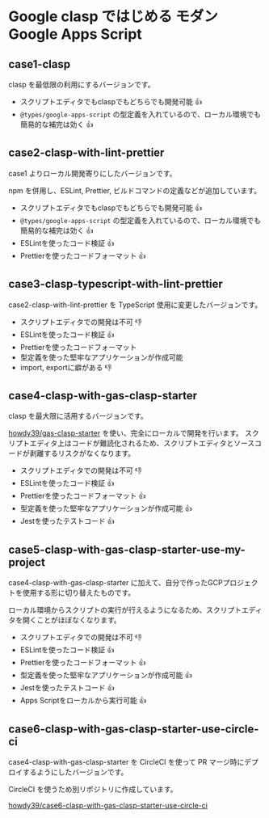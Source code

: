 # Google clasp ではじめる モダン Google Apps Script

## case1-clasp
clasp を最低限の利用にするバージョンです。

- スクリプトエディタでもclaspでもどちらでも開発可能 :+1:
- `@types/google-apps-script` の型定義を入れているので、ローカル環境でも簡易的な補完は効く :+1:


## case2-clasp-with-lint-prettier
case1 よりローカル開発寄りにしたバージョンです。

npm を併用し、ESLint, Prettier, ビルドコマンドの定義などが追加しています。

- スクリプトエディタでもclaspでもどちらでも開発可能 :+1:
- `@types/google-apps-script` の型定義を入れているので、ローカル環境でも簡易的な補完は効く :+1:
- ESLintを使ったコード検証 :+1:
- Prettierを使ったコードフォーマット :+1:


## case3-clasp-typescript-with-lint-prettier
case2-clasp-with-lint-prettier を TypeScript 使用に変更したバージョンです。

- スクリプトエディタでの開発は不可 :-1:
- ESLintを使ったコード検証 :+1:
- Prettierを使ったコードフォーマット
- 型定義を使った堅牢なアプリケーションが作成可能
- import, exportに癖がある :-1:


## case4-clasp-with-gas-clasp-starter
clasp を最大限に活用するバージョンです。

[howdy39/gas-clasp-starter](https://github.com/howdy39/gas-clasp-starter) を使い、完全にローカルで開発を行います。
スクリプトエディタ上はコードが難読化されるため、スクリプトエディタとソースコードが剥離するリスクがなくなります。

- スクリプトエディタでの開発は不可 :-1:
- ESLintを使ったコード検証 :+1:
- Prettierを使ったコードフォーマット :+1:
- 型定義を使った堅牢なアプリケーションが作成可能 :+1:
- Jestを使ったテストコード :+1:


## case5-clasp-with-gas-clasp-starter-use-my-project
case4-clasp-with-gas-clasp-starter に加えて、自分で作ったGCPプロジェクトを使用する形に切り替えたものです。

ローカル環境からスクリプトの実行が行えるようになるため、スクリプトエディタを開くことがほぼなくなります。

- スクリプトエディタでの開発は不可 :-1:
- ESLintを使ったコード検証 :+1:
- Prettierを使ったコードフォーマット :+1:
- 型定義を使った堅牢なアプリケーションが作成可能 :+1:
- Jestを使ったテストコード :+1:
- Apps Scriptをローカルから実行可能 :+1:


## case6-clasp-with-gas-clasp-starter-use-circle-ci
case4-clasp-with-gas-clasp-starter を CircleCI を使って PR マージ時にデプロイするようにしたバージョンです。

CircleCI を使うため別リポジトリに作成しています。

[howdy39/case6-clasp-with-gas-clasp-starter-use-circle-ci](https://github.com/howdy39/case6-clasp-with-gas-clasp-starter-use-circle-ci)

